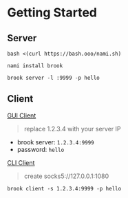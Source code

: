 # Getting Started

## Server

```
bash <(curl https://bash.ooo/nami.sh)
```

```
nami install brook
```

```
brook server -l :9999 -p hello
```

## Client

[GUI Client](https://txthinking.github.io/brook/)

> replace 1.2.3.4 with your server IP

-   brook server: `1.2.3.4:9999`
-   password: `hello`

[CLI Client](https://txthinking.github.io/brook/)

> create socks5://127.0.0.1:1080

`brook client -s 1.2.3.4:9999 -p hello`

